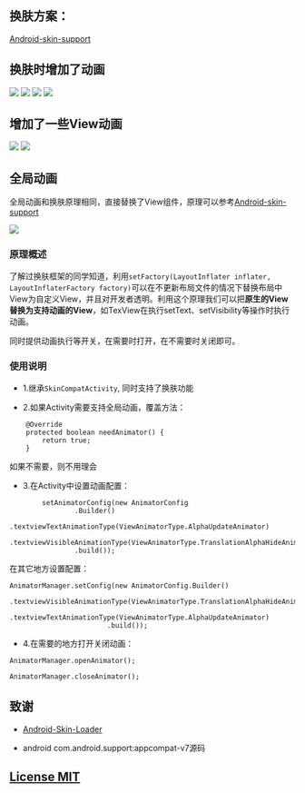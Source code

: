 ## 换肤方案：

[Android-skin-support](https://github.com/ximsfei/Android-skin-support)

## 换肤时增加了动画

![](https://github.com/wutongke/AndroidSkinAnimator/blob/master/gif/5.gif)
![](https://github.com/wutongke/AndroidSkinAnimator/blob/master/gif/6.gif)
![](https://github.com/wutongke/AndroidSkinAnimator/blob/master/gif/7.gif)
![](https://github.com/wutongke/AndroidSkinAnimator/blob/master/gif/8.gif)


## 增加了一些View动画

![](https://github.com/wutongke/AndroidSkinAnimator/blob/master/gif/9.gif)
![](https://github.com/wutongke/AndroidSkinAnimator/blob/master/gif/10.gif)

## 全局动画

全局动画和换肤原理相同，直接替换了View组件，原理可以参考[Android-skin-support](https://github.com/ximsfei/Android-skin-support)

![](https://github.com/wutongke/AndroidSkinAnimator/blob/master/gif/11.gif)

### 原理概述

了解过换肤框架的同学知道，利用```setFactory(LayoutInflater inflater, LayoutInflaterFactory factory)```可以在不更新布局文件的情况下替换布局中View为自定义View，并且对开发者透明。利用这个原理我们可以把**原生的View替换为支持动画的View**，如TexView在执行setText、setVisibility等操作时执行动画。

同时提供动画执行等开关，在需要时打开，在不需要时关闭即可。

### 使用说明

* 1.继承```SkinCompatActivity```, 同时支持了换肤功能

* 2.如果Activity需要支持全局动画，覆盖方法：

```
    @Override
    protected boolean needAnimator() {
        return true;
    }
```
如果不需要，则不用理会

* 3.在Activity中设置动画配置：

```
        setAnimatorConfig(new AnimatorConfig
                .Builder()
                .textviewTextAnimationType(ViewAnimatorType.AlphaUpdateAnimator)
                .textviewVisibleAnimationType(ViewAnimatorType.TranslationAlphaHideAnimator)
                .build());
```

在其它地方设置配置：
```
AnimatorManager.setConfig(new AnimatorConfig.Builder()
                        .textviewVisibleAnimationType(ViewAnimatorType.TranslationAlphaHideAnimator)
                        .textviewTextAnimationType(ViewAnimatorType.AlphaUpdateAnimator)
                        .build());
```

* 4.在需要的地方打开关闭动画：

```
AnimatorManager.openAnimator();

AnimatorManager.closeAnimator();
```


## 致谢

* [Android-Skin-Loader](https://github.com/fengjundev/Android-Skin-Loader)

* android com.android.support:appcompat-v7源码

## [License MIT](LICENSE)
